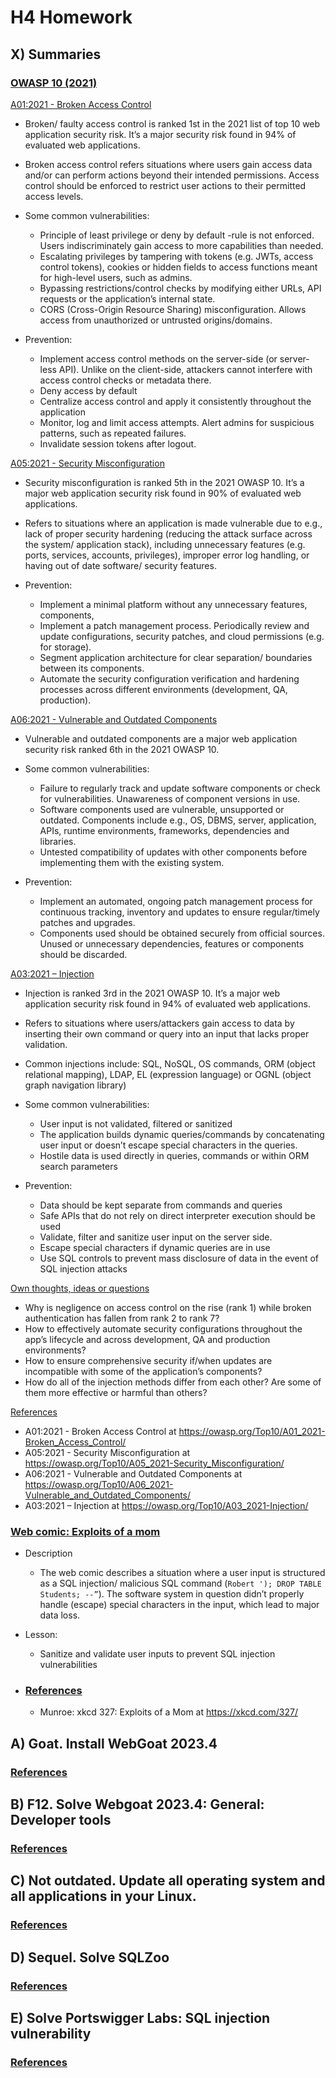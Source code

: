 # H4 Homework

## X) Summaries

### <ins>OWASP 10 (2021)</ins>  

<ins>A01:2021 - Broken Access Control</ins> 

- Broken/ faulty access control is ranked 1st in the 2021 list of top 10 web application security risk. It’s a major security risk found in 94% of evaluated web applications.
- Broken access control refers situations where users gain access data and/or can perform actions beyond their intended permissions. Access control should be enforced to restrict user actions to their permitted access levels.
   
- Some common vulnerabilities:
  - Principle of least privilege or deny by default -rule is not enforced. Users indiscriminately gain access to more capabilities than needed. 
  - Escalating privileges by tampering with tokens (e.g. JWTs, access control tokens), cookies or hidden fields to access functions meant for high-level users, such as admins.
  - Bypassing restrictions/control checks by modifying either URLs, API requests or the application’s internal state.
  - CORS (Cross-Origin Resource Sharing) misconfiguration. Allows access from unauthorized or untrusted origins/domains.
    
- Prevention:
  - Implement access control methods on the server-side (or server-less API). Unlike on the client-side, attackers cannot interfere with access control checks or metadata there.
  - Deny access by default
  - Centralize access control and apply it consistently throughout the application
  - Monitor, log and limit access attempts. Alert admins for suspicious patterns, such as repeated failures.
  - Invalidate session tokens after logout.

<ins>A05:2021 - Security Misconfiguration</ins>  

- Security misconfiguration is ranked 5th in the 2021 OWASP 10. It’s a major web application security risk found in 90% of evaluated web applications.
- Refers to situations where an application is made vulnerable due to e.g., lack of proper security hardening (reducing the attack surface across the system/ application stack), including unnecessary features (e.g. ports, services, accounts, privileges), improper error log handling, or having out of date software/ security features.
  
- Prevention:
  - Implement a minimal platform without any unnecessary features, components,
  - Implement a patch management process. Periodically review and update configurations, security patches, and cloud permissions (e.g. for storage).
  - Segment application architecture for clear separation/ boundaries between its components. 
  - Automate the security configuration verification and hardening processes across different environments (development, QA, production).


<ins>A06:2021 - Vulnerable and Outdated Components</ins>  

- Vulnerable and outdated components are a major web application security risk ranked 6th in the 2021 OWASP 10.
  
- Some common vulnerabilities:
  - Failure to regularly track and update software components or check for vulnerabilities. Unawareness of component versions in use.
  - Software components used are vulnerable, unsupported or outdated. Components include e.g., OS, DBMS, server, application, APIs, runtime environments, frameworks, dependencies and libraries.
  - Untested compatibility of updates with other components before implementing them with the existing system.
    
- Prevention:
  - Implement an automated, ongoing patch management process for continuous tracking, inventory and updates to ensure regular/timely patches and upgrades.  
  - Components used should be obtained securely from official sources. Unused or unnecessary dependencies, features or components should be discarded.

<ins>A03:2021 – Injection</ins>  

- Injection is ranked 3rd in the 2021 OWASP 10. It’s a major web application security risk found in 94% of evaluated web applications.
- Refers to situations where users/attackers gain access to data by inserting their own command or query into an input that lacks proper validation. 
- Common injections include: SQL, NoSQL, OS commands, ORM (object relational mapping), LDAP, EL (expression language) or OGNL (object graph navigation library)

- Some common vulnerabilities:  
  - User input is not validated, filtered or sanitized
  - The application builds dynamic queries/commands by concatenating user input or doesn’t escape special characters in the queries. 
  - Hostile data is used directly in queries, commands or within ORM search parameters
    
- Prevention:  
  - Data should be kept separate from commands and queries
  - Safe APIs that do not rely on direct interpreter execution should be used
  - Validate, filter and sanitize user input on the server side.
  - Escape special characters if dynamic queries are in use
  - Use SQL controls to prevent mass disclosure of data in the event of SQL injection attacks

<ins>Own thoughts, ideas or questions</ins>  

- Why is negligence on access control on the rise (rank 1) while broken authentication has fallen from rank 2 to rank 7?
- How to effectively automate security configurations throughout the app’s lifecycle and across development, QA and production environments?
- How to ensure comprehensive security if/when updates are incompatible with some of the application’s components?
- How do all of the injection methods differ from each other? Are some of them more effective or harmful than others?

<ins>References</ins> 
- A01:2021 - Broken Access Control at https://owasp.org/Top10/A01_2021-Broken_Access_Control/ 
- A05:2021 - Security Misconfiguration at https://owasp.org/Top10/A05_2021-Security_Misconfiguration/ 
- A06:2021 - Vulnerable and Outdated Components at https://owasp.org/Top10/A06_2021-Vulnerable_and_Outdated_Components/ 
- A03:2021 – Injection at https://owasp.org/Top10/A03_2021-Injection/ 

### <ins>Web comic: Exploits of a mom</ins>  

- Description
  - The web comic describes a situation where a user input is structured as a SQL injection/ malicious SQL command (`Robert '); DROP TABLE Students; --”`). The software system in question didn’t properly handle (escape) special characters in the input, which lead to major data loss. 

- Lesson:
  - Sanitize and validate user inputs to prevent SQL injection vulnerabilities


- ### <ins>References</ins>  
  - Munroe: xkcd 327: Exploits of a Mom at https://xkcd.com/327/ 


## A) Goat. Install WebGoat 2023.4
### <ins>References</ins>  

## B) F12. Solve Webgoat 2023.4: General: Developer tools
### <ins>References</ins>  

## C) Not outdated. Update all operating system and all applications in your Linux.
### <ins>References</ins>  

## D) Sequel. Solve SQLZoo
### <ins>References</ins> 

## E) Solve Portswigger Labs: SQL injection vulnerability
### <ins>References</ins>  


